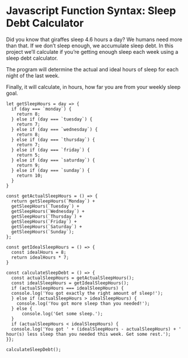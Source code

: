 # Javascript Function Syntax: Sleep Debt Calculator

Did you know that giraffes sleep 4.6 hours a day? We humans need more than that. If we don’t sleep enough, we accumulate sleep debt. In this project we’ll calculate if you’re getting enough sleep each week using a sleep debt calculator.

The program will determine the actual and ideal hours of sleep for each night of the last week.

Finally, it will calculate, in hours, how far you are from your weekly sleep goal.

```
let getSleepHours = day => {
  if (day === `monday`) {
    return 8;
  } else if (day === `tuesday`) {
    return 7;
  } else if (day === `wednesday`) {
    return 8;
  } else if (day === `thursday`) {
    return 7;
  } else if (day === `friday`) {
    return 5;
  } else if (day === `saturday`) {
    return 9;
  } else if (day === `sunday`) {
    return 10;
  } 
}

const getActualSleepHours = () => {
  return getSleepHours(`Monday`) +
  getSleepHours(`Tuesday`) +
  getSleepHours(`Wednesday`) +
  getSleepHours(`Thursday`) +
  getSleepHours(`Friday`) +
  getSleepHours(`Saturday`) +
  getSleepHours(`Sunday`);
};

const getIdealSleepHours = () => {
  const idealHours = 8;
  return idealHours * 7;
}

const calculateSleepDebt = () => {
  const actualSleepHours = getActualSleepHours();
  const idealSleepHours = getIdealSleepHours();
  if (actualSleepHours === idealSleepHours) {
  console.log('You got exactly the right amount of sleep!');
  } else if (actualSleepHours > idealSleepHours) {
    console.log('You got more sleep than you needed!');
  } else {
      console.log('Get some sleep.');
  }
  if (actualSleepHours < idealSleepHours) {
  console.log('You got ' + (idealSleepHours - actualSleepHours) + ' hour(s) less sleep than you needed this week. Get some rest.');
}};

calculateSleepDebt();
```
